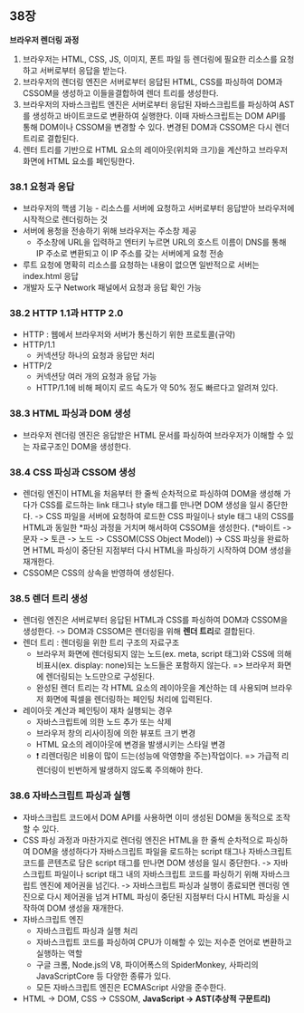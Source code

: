 ## 38장

**브라우저 렌더링 과정**

1. 브라우저는 HTML, CSS, JS, 이미지, 폰트 파일 등 렌더링에 필요한 리소스를 요청하고 서버로부터 응답을 받는다.
2. 브라우저의 렌더링 엔진은 서버로부터 응답된 HTML, CSS를 파싱하여 DOM과 CSSOM을 생성하고 이들을결합하여 렌더 트리를 생성한다.
3. 브라우저의 자바스크립트 엔진은 서버로부터 응답된 자바스크립트를 파싱하여 AST를 생성하고 바이트코드로 변환하여 실행한다. 이때 자바스크립트는 DOM API를 통해 DOM이나 CSSOM을 변경할 수 있다. 변경된 DOM과 CSSOM은 다시 렌더 트리로 결합된다.
4. 렌터 트리를 기반으로 HTML 요소의 레이아웃(위치와 크기)을 계산하고 브라우저 화면에 HTML 요소를 페인팅한다.

### 38.1 요청과 응답

- 브라우저의 핵샘 기능 - 리소스를 서버에 요청하고 서버로부터 응답받아 브라우저에 시작적으로 렌더링하는 것
- 서버에 용청을 전송하기 위해 브라우저는 주소창 제공
  - 주소창에 URL을 입력하고 엔터키 누르면 URL의 호스트 이름이 DNS를 통해 IP 주소로 변환되고 이 IP 주소를 갖는 서버에게 요청 전송
- 루트 요청에 명확히 리소스를 요청하는 내용이 없으면 일반적으로 서버는 index.html 응답
- 개발자 도구 Network 패널에서 요청과 응답 확인 가능

### 38.2 HTTP 1.1과 HTTP 2.0

- HTTP : 웹에서 브라우저와 서버가 통신하기 위한 프로토콜(규약)
- HTTP/1.1
  - 커넥션당 하나의 요청과 응답만 처리
- HTTP/2
  - 커넥션당 여러 개의 요청과 응답 가능
  - HTTP/1.1에 비해 페이지 로드 속도가 약 50% 정도 빠르다고 알려져 있다.

### 38.3 HTML 파싱과 DOM 생성

- 브라우저 렌더링 엔진은 응답받은 HTML 문서를 파싱하여 브라우저가 이해할 수 있는 자료구조인 DOM을 생성한다.

### 38.4 CSS 파싱과 CSSOM 생성

- 렌더링 엔진이 HTML을 처음부터 한 줄씩 순차적으로 파싱하여 DOM을 생성해 가다가
  CSS를 로드하는 link 태그나 style 태그를 만나면 DOM 생성을 일시 중단한다.
  -> CSS 파일을 서버에 요청하여 로드한 CSS 파일이나 style 태그 내의 CSS를 HTML과 동일한 \*파싱 과정을 거치며 해서하여 CSSOM을 생성한다.
  (\*바이트 -> 문자 -> 토큰 -> 노드 -> CSSOM(CSS Object Model))
  -> CSS 파싱을 완료하면 HTML 파싱이 중단된 지점부터 다시 HTML을 파싱하기 시작하여 DOM 생성을 재개한다.
- CSSOM은 CSS의 상속을 반영하여 생성된다.

### 38.5 렌더 트리 생성

- 렌더링 엔진은 서버로부터 응답된 HTML과 CSS를 파싱하여 DOM과 CSSOM을 생성한다.
  -> DOM과 CSSOM은 렌더링을 위해 **렌더 트리**로 결합된다.
- 렌더 트리 : 렌더링을 위한 트리 구조의 자료구조
  - 브라우저 화면에 렌더링되지 않는 노드(ex. meta, script 태그)와 CSS에 의해 비표시(ex. display: none)되는 노드들은 포함하지 않는다.
    => 브라우저 화면에 렌더링되는 노드만으로 구성된다.
  - 완성된 렌더 트리는 각 HTML 요소의 레이아웃을 계산하는 데 사용되며 브라우저 화면에 픽셀을 렌더링하는 페인팅 처리에 입력된다.
- 레이아웃 계산과 페인팅이 재차 실행되는 경우
  - 자바스크립트에 의한 노드 추가 또는 삭제
  - 브라우저 창의 리사이징에 의한 뷰포트 크기 변경
  - HTML 요소의 레이아웃에 변경을 발생시키는 스타일 변경
  - ❗️ 리렌더링은 비용이 많이 드는(성능에 악영향을 주는)작업이다. => 가급적 리렌더링이 빈번하게 발생하지 않도록 주의해야 한다.

### 38.6 자바스크립트 파싱과 실행

- 자바스크립트 코드에서 DOM API를 사용하면 이미 생성된 DOM을 동적으로 조작할 수 있다.
- CSS 파싱 과정과 마찬가지로 렌더링 엔진은 HTML을 한 줄씩 순차적으로 파싱하여 DOM을 생성하다가
  자바스크립트 파일을 로드하는 script 태그나 자바스크립트 코드를 콘텐츠로 담은 script 태그를 만나면 DOM 생성을 일시 중단한다.
  -> 자바스크립트 파일이나 script 태그 내의 자바스크립트 코드를 파싱하기 위해 자바스크립트 엔진에 제어권을 넘긴다.
  -> 자바스크립트 파싱과 실행이 종료되면 렌더링 엔진으로 다시 제어권을 넘겨 HTML 파싱이 중단된 지점부터 다시 HTML 파싱을 시작하여 DOM 생성을 재개한다.
- 자바스크립트 엔진
  - 자바스크립트 파싱과 실행 처리
  - 자바스크립트 코드를 파싱하여 CPU가 이해할 수 있는 저수준 언어로 변환하고 실행하는 역할
  - 구글 크롬, Node.js의 V8, 파이어폭스의 SpiderMonkey, 사파리의 JavaScriptCore 등 다양한 종류가 있다.
  - 모든 자바스크립트 엔진은 ECMAScript 사양을 준수한다.
- HTML -> DOM, CSS -> CSSOM, **JavaScript -> AST(추상적 구문트리)**
